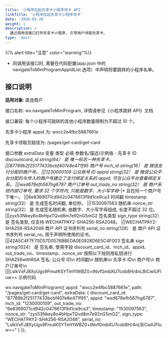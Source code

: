 ```yaml
---
title: '小程序拉起先享卡小程序领卡 API'
linkTitle: '小程序拉起先享卡小程序领卡'
date: '2020-03-26'
weight: 1
description: >
  通过调用该接口打开先享卡小程序, 引导用户领取先享卡。
type: 'docs'
---
```


{{% alert title="注意" color="warning"%}}

- 同调用该接口时, 需要在代码配置(app.json 中的 navigateToMiniProgramAppIdList 选项）中声明将要跳转的小程序名单。

## 接口说明

**适用对象**: 直连商户

接口名称: wx.navigateToMiniProgram, 详情请参见《小程序跳转 API》文档

接口兼容: 每个小程序可跳转的其他小程序数量限制为不超过 10 个。

先享卡小程序 appid 为: wxcc2e4fbc5887661e

先享卡领取页路径为: /pages/get-card/get-card

接口参数
extraData
变量 类型 必填 参数名/描述/示例值 -
先享卡 ID discount*card_id string(64） 是 唯一标志一种先享卡。
|||87789b2f25177433bcbf407e8e471f95
商户号 mch_id string(16） 是 微信支付分配的商户号。
|||1230000109
公众账号 ID appid string(32） 是 微信公众平台分配的与传入的商户号建立了支付绑定关系的 appid, 可在公众平台查看绑定关系。
|||wxd678efh567hg6787
商户订单号 out_trade_no string(32） 是 商户系统内部订单号, 要求 32 个字符内, 只能是数字、大小写字母*-|\* 且在同一个商户号下唯一。
|||6e8369071cd942c0476613f9d1ce9ca3
时间戳 timestamp string(32） 是 生成签名时间戳, 单位秒。
|||1530097563
随机串 nonce_str string(32） 是 生成签名随机串, 由数字、大小写字母组成, 长度不超过 32 位。
|||zyx53Nkey8o4bHpxTQvd8m7e92nG5mG2
签名类型 sign_type string(32） 是 签名类型, 仅支持 WECHATPAY2-SHA256-RSA2048。
|||WECHATPAY2-SHA256-RSA2048
商户 API 证书序列号 serial_no string(128） 是 商户 API 证书序列号 serial_no, 用于声明所使用的证书。
|||42A5C4F7F70D57D0576BBEDA0E0928D6E5C4F003
签名串 sign string(1024） 是 签名串, 使用字段 discount_card_id、mch_id、appid、out_trade_no、timestamp、nonce_str 按照以下规则用私钥进行 SHA256withRSA 签名:
公众号 ID\n
时间戳\n
随机串\n
先享卡 ID\n
商户号\n
商户订单号\n
|||LsIkVxFJ8XyUgx9FmutKSYTmYtWBZ0+tNvfGmbXU7cob8H/4nLBiCwIUFluw==
示例代码

wx.navigateToMiniProgram({
appid: "wxcc2e4fbc5887661e",
path: "/pages/get-card/get-card",
extraData: {
discount_card_id: "87789b2f25177433bcbf407e8e471f95",
appid: "wxd678efh567hg6787",
mch_id: "1230000109",
out_trade_no: "6e8369071cd942c0476613f9d1ce9ca3",
timestamp: "1530097563",
nonce_str: "zyx53Nkey8o4bHpxTQvd8m7e92nG5mG2",
sign_type: "WECHATPAY2-SHA256-RSA2048",
serial_no: "LsIkVxFJ8XyUgx9FmutKSYTmYtWBZ0+tNvfGmbXU7cob8H/4nLBiCwIUFluw=="
}
});
